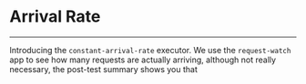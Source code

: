 # Arrival Rate
---

Introducing the `constant-arrival-rate` executor.
We use the `request-watch` app to see how many requests are actually arriving, although not really necessary, the post-test summary shows you that
